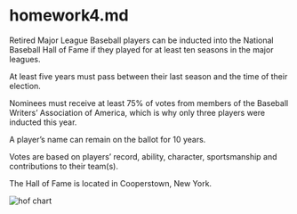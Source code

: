 # homework4.md

Retired Major League Baseball players can be inducted into the National Baseball Hall of Fame if they played for at least ten seasons in the major leagues. 

At least five years must pass between their last season and the time of their election. 

Nominees must receive at least 75% of votes from members of the Baseball Writers’ Association of America, which is why only three players were inducted this year.  

A player’s name can remain on the ballot for 10 years. 

Votes are based on players’ record, ability, character, sportsmanship and contributions to their team(s).  

The Hall of Fame is located in Cooperstown, New York.


![hof chart](https://user-images.githubusercontent.com/29659809/29140636-32058d84-7d19-11e7-8bb9-806b7ce9afa7.png)
